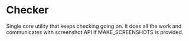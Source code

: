 # Checker

Single core utility that keeps checking going on.
It does all the work and communicates with screenshot API if MAKE_SCREENSHOTS is provided.
